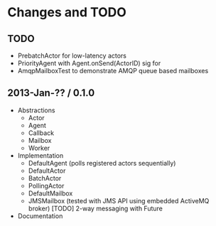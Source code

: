 # Changes and TODO

## TODO

* PrebatchActor for low-latency actors
* PriorityAgent with Agent.onSend(ActorID) sig for
* AmqpMailboxTest to demonstrate AMQP queue based mailboxes

## 2013-Jan-?? / 0.1.0

* Abstractions
  * Actor
  * Agent
  * Callback
  * Mailbox
  * Worker
* Implementation
  * DefaultAgent (polls registered actors sequentially)
  * DefaultActor
  * BatchActor
  * PollingActor
  * DefaultMailbox
  * JMSMailbox (tested with JMS API using embedded ActiveMQ broker) [TODO] 2-way messaging with Future<T>
* Documentation
